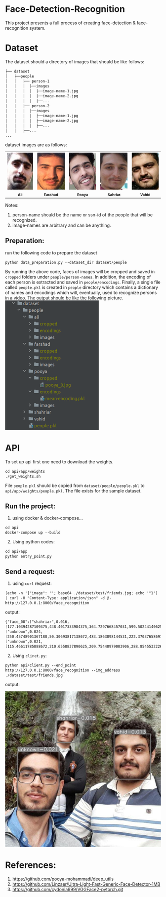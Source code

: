 # Face-Detection-Recognition

This project presents a full process of creating face-detection & face-recognition system.

# Dataset

The dataset should a directory of images that should be like follows:

```
├── dataset
│   ├──people
│   │   ├── person-1
│   │   │  ├──images
│   │   │  │  ├──image-name-1.jpg
│   │   │  │  ├──image-name-2.jpg
│   │   │  │  ├──...
│   │   ├── person-2
│   │   │  ├──images
│   │   │  │  ├──image-name-1.jpg
│   │   │  │  ├──image-name-2.jpg
│   │   │  │  ├──...
│   │   ├──...
...
```

dataset images are as follows:

<table align="center">
  <tr>
    <td align="center">
      <a href="#">
        <img src="https://raw.githubusercontent.com/pooya-mohammadi/face-detection-recognition/main/dataset/people/ali/cropped/ali_0.jpg?token=GHSAT0AAAAAABT3F2X4LQTSXGER2BQJCEQQYVYHRXQ" width="100px;" height="120px;" alt="Ali"/><br>
        <sub>
          <b>Ali</b>
        </sub>
      </a>
    </td>
    <td align="center">
      <a href="#">
        <img src="https://raw.githubusercontent.com/pooya-mohammadi/face-detection-recognition/main/dataset/people/farshad/cropped/farshad_0.jpg?token=GHSAT0AAAAAABT3F2X42V2CJVXBS5ZFXZVAYVYHS6A" width="100px;" height="120px;" alt="Farshad"/><br>
        <sub>
          <b>Farshad</b>
        </sub>
      </a>
    </td>
    <td align="center">
      <a href="https://github.com/pooya-mohammadi">
        <img src="https://raw.githubusercontent.com/pooya-mohammadi/face-detection-recognition/main/dataset/people/pooya/cropped/pooya_0.jpg?token=GHSAT0AAAAAABT3F2X5IPBFCEVSVQANQ4NIYVYHUXA" width="100px;" height="120px;" alt="Pooya"/><br>
        <sub>
          <b>Pooya</b>
        </sub>
      </a>
    </td>
    <td align="center">
      <a href="#">
        <img src="https://raw.githubusercontent.com/pooya-mohammadi/face-detection-recognition/main/dataset/people/shahriar/cropped/shahriar_2_0.jpg?token=GHSAT0AAAAAABT3F2X5PWDHB4QVX5VI7ZNCYVYHVMQ" width="100px;" height="120px;" alt="Shahriar"/><br>
        <sub>
          <b>Sahriar</b>
        </sub>
      </a>
    </td>
    <td align="center">
      <a href="#">
        <img src="https://raw.githubusercontent.com/pooya-mohammadi/face-detection-recognition/main/dataset/people/vahid/cropped/vahid_0.jpg?token=GHSAT0AAAAAABT3F2X4OQU752IVCVBZYNIOYVYHWUQ" width="100px;" height="120px;" alt="Vahid"/><br>
        <sub>
          <b>Vahid</b>
        </sub>
      </a>
    </td>
  </tr>
</table>

Notes:

1. person-name should be the name or ssn-id of the people that will be recognized.
2. image-names are arbitrary and can be anything.

## Preparation:

run the following code to prepare the dataset

```commandline
python data_preparation.py --dataset_dir dataset/people
```

By running the above code, faces of images will be cropped and saved in `cropped` folders under `people/person-names`.
In addition, the encoding of each person is extracted and saved in `people/encodings`. Finally, a single file called
`people.pkl` is created in `people` directory which contains a dictionary of names and encodings which will, eventually,
used to recognize persons in a video. The output should be like the following picture.
![](images/dataset_directory.png)


# API
To set up api first one need to download the weights.
```commandline
cd api/app/weights
./get_weights.sh
```

File `people.pkl` should be copied from `dataset/people/people.pkl` to `api/app/weights/people.pkl`. The file exists for
the sample dataset.

## Run the project:
1. using docker & docker-compose...
```commandline
cd api
docker-compose up --build
```
2. Using python codes:
```commandline
cd api/app
python entry_point.py
```

## Send a request:
1. using `curl` request:
```commandline
(echo -n '{"image": "'; base64 ./dataset/test/friends.jpg; echo '"}') | curl -H "Content-Type: application/json" -d @-  http://127.0.0.1:8000/face_recognition
```
output:
```commandline
{"face_00":["shahriar",0.016,[177.10394287109375,448.4017333984375,364.7297668457031,599.50244140625]],"face_01":["unknown",0.024,[250.45748901367188,50.30693817138672,483.1863098144531,222.37037658691406]],"face_02":["unknown",0.021,[115.46611785888672,210.6558837890625,209.75440979003906,288.85455322265625]]}

```

2. Using `clinet.py`:
```commandline
python api/client.py --end_point http://127.0.0.1:8000/face_recognition --img_address ./dataset/test/friends.jpg 
```
output: 

![](dataset/test/friends_res.jpg)


# References:
1. https://github.com/pooya-mohammadi/deep_utils
2. https://github.com/Linzaer/Ultra-Light-Fast-Generic-Face-Detector-1MB
3. https://github.com/cydonia999/VGGFace2-pytorch.git